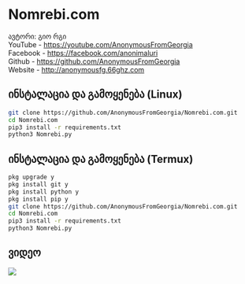 # Nomrebi.com
ავტორი: გიო რგი
<br>YouTube - https://youtube.com/AnonymousFromGeorgia
<br>Facebook - https://facebook.com/anonimaluri
<br>Github - https://github.com/AnonymousFromGeorgia
<br>Website - http://anonymousfg.66ghz.com
## ინსტალაცია და გამოყენება (Linux)

```bash
git clone https://github.com/AnonymousFromGeorgia/Nomrebi.com.git
cd Nomrebi.com
pip3 install -r requirements.txt
python3 Nomrebi.py
```
## ინსტალაცია და გამოყენება (Termux)

```bash
pkg upgrade y
pkg install git y
pkg install python y
pkg install pip y
git clone https://github.com/AnonymousFromGeorgia/Nomrebi.com.git
cd Nomrebi.com
pip3 install -r requirements.txt
python3 Nomrebi.py
```

<h2>ვიდეო</h2>
<a href="https://www.youtube.com/watch?v=9KjlXmYepGk"><img src="https://i.ibb.co/b2tmBGq/foto-no-exif.png" style="max-width:100%;"></a>
